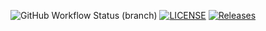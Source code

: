 ![GitHub Workflow Status (branch)](https://img.shields.io/github/actions/workflow/status/eolton/sem1/main.yml?branch=master)
[![LICENSE](https://img.shields.io/github/license/eolton/sem.svg?style=flat-square)](https://github.com/eolton/sem/blob/master/LICENSE)
[![Releases](https://img.shields.io/github/release/eolton/sem/all.svg?style=flat-square)](https://github.com/eolton/sem/releases)
